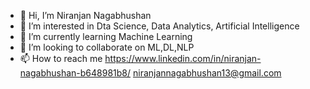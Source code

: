 - 👋 Hi, I’m Niranjan Nagabhushan
- 👀 I’m interested in Dta Science, Data Analytics, Artificial Intelligence
- 🌱 I’m currently learning Machine Learning
- 💞️ I’m looking to collaborate on ML,DL,NLP 
- 📫 How to reach me https://www.linkedin.com/in/niranjan-nagabhushan-b648981b8/
                      niranjannagabhushan13@gmail.com

<!---
Nirin13/Nirin13 is a ✨ special ✨ repository because its `README.md` (this file) appears on your GitHub profile.
You can click the Preview link to take a look at your changes.
--->
